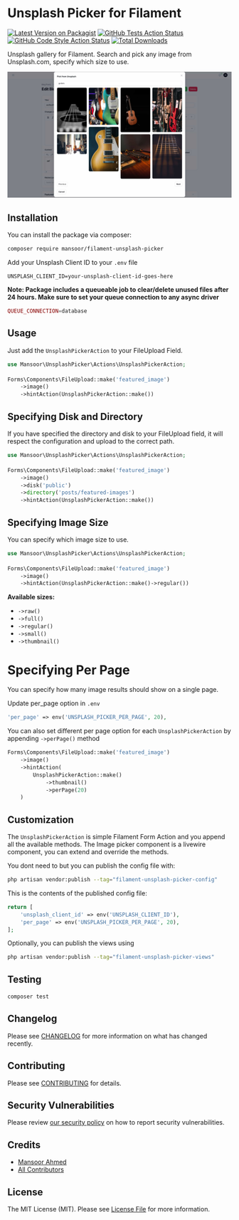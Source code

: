 # Unsplash Picker for Filament

[![Latest Version on Packagist](https://img.shields.io/packagist/v/mansoor/filament-unsplash-picker.svg?style=flat-square)](https://packagist.org/packages/mansoor/filament-unsplash-picker)
[![GitHub Tests Action Status](https://img.shields.io/github/actions/workflow/status/mansoor/filament-unsplash-picker/run-tests.yml?branch=main&label=tests&style=flat-square)](https://github.com/mansoor/filament-unsplash-picker/actions?query=workflow%3Arun-tests+branch%3Amain)
[![GitHub Code Style Action Status](https://img.shields.io/github/actions/workflow/status/mansoor/filament-unsplash-picker/fix-php-code-styling.yml?branch=main&label=code%20style&style=flat-square)](https://github.com/mansoor/filament-unsplash-picker/actions?query=workflow%3A"Fix+PHP+code+styling"+branch%3Amain)
[![Total Downloads](https://img.shields.io/packagist/dt/mansoor/filament-unsplash-picker.svg?style=flat-square)](https://packagist.org/packages/mansoor/filament-unsplash-picker)

Unsplash gallery for Filament. Search and pick any image from Unsplash.com, specify which size to use.

![](./screenshot.jpg)

## Installation

You can install the package via composer:

```bash
composer require mansoor/filament-unsplash-picker
```

Add your Unsplash Client ID to your `.env` file

```env
UNSPLASH_CLIENT_ID=your-unsplash-client-id-goes-here
```

**Note: Package includes a queueable job to clear/delete unused files after 24 hours. Make sure to set your queue connection to any async driver**

```php
QUEUE_CONNECTION=database
```

## Usage

Just add the `UnsplashPickerAction` to your FileUpload Field.

```php
use Mansoor\UnsplashPicker\Actions\UnsplashPickerAction;

Forms\Components\FileUpload::make('featured_image')
    ->image()
    ->hintAction(UnsplashPickerAction::make())
```

## Specifying Disk and Directory

If you have specified the directory and disk to your FileUpload field, it will respect the configuration and upload to the correct path.

```php
use Mansoor\UnsplashPicker\Actions\UnsplashPickerAction;

Forms\Components\FileUpload::make('featured_image')
    ->image()
    ->disk('public')
    ->directory('posts/featured-images')
    ->hintAction(UnsplashPickerAction::make())
```

## Specifying Image Size

You can specify which image size to use.

```php
use Mansoor\UnsplashPicker\Actions\UnsplashPickerAction;

Forms\Components\FileUpload::make('featured_image')
    ->image()
    ->hintAction(UnsplashPickerAction::make()->regular())
```

**Available sizes:**

- `->raw()`
- `->full()`
- `->regular()`
- `->small()`
- `->thumbnail()`

# Specifying Per Page

You can specify how many image results should show on a single page.

Update per_page option in `.env`

```php
'per_page' => env('UNSPLASH_PICKER_PER_PAGE', 20),
```

You can also set different per page option for each `UnsplashPickerAction` by appending `->perPage()` method

```php
Forms\Components\FileUpload::make('featured_image')
    ->image()
    ->hintAction(
        UnsplashPickerAction::make()
            ->thumbnail()
            ->perPage(20)
    )
```

## Customization

The `UnsplashPickerAction` is simple Filament Form Action and you append all the available methods. The Image picker component is a livewire component, you can extend and override the methods.

You dont need to but you can publish the config file with:

```bash
php artisan vendor:publish --tag="filament-unsplash-picker-config"
```

This is the contents of the published config file:

```php
return [
    'unsplash_client_id' => env('UNSPLASH_CLIENT_ID'),
    'per_page' => env('UNSPLASH_PICKER_PER_PAGE', 20),
];
```

Optionally, you can publish the views using

```bash
php artisan vendor:publish --tag="filament-unsplash-picker-views"
```

## Testing

```bash
composer test
```

## Changelog

Please see [CHANGELOG](CHANGELOG.md) for more information on what has changed recently.

## Contributing

Please see [CONTRIBUTING](.github/CONTRIBUTING.md) for details.

## Security Vulnerabilities

Please review [our security policy](../../security/policy) on how to report security vulnerabilities.

## Credits

- [Mansoor Ahmed](https://github.com/mansoorkhan96)
- [All Contributors](../../contributors)

## License

The MIT License (MIT). Please see [License File](LICENSE.md) for more information.
